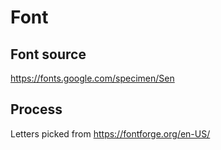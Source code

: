 # Font

## Font source
https://fonts.google.com/specimen/Sen

## Process
Letters picked from https://fontforge.org/en-US/
